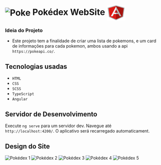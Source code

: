 
<div className="Pokedex">
  <h1>
    <img align="center" alt="Poke" height="50" width="60" src="https://user-images.githubusercontent.com/89430801/213887234-e2152668-1001-4dc8-b5ef-52a83d664968.svg"/>
    Pokédex WebSite
    <img align="center" alt="angularjs" height="50" width="60" src="https://github.com/devicons/devicon/blob/master/icons/angularjs/angularjs-original.svg"/>
  </h1>
</div>
 
### Ideia do Projeto 
- Este projeto tem a finalidade de criar uma lista de pokemons, e um card de informações para cada pokemon, ambos usando a api `https://pokeapi.co/`.

## Tecnologias usadas
- `HTML`
- `CSS`
- `SCSS`
- `TypeScript`
- `Angular`

## Servidor de Desenvolvimento
Execute `ng serve` para um servidor dev. Navegue até `http://localhost:4200/`. O aplicativo será recarregado automaticament.

## Design do Site

![Pokédex 1](https://user-images.githubusercontent.com/89430801/216485274-d72c44eb-4f5c-423e-93c3-f2c149788fbb.svg)
![Pokédex 2](https://user-images.githubusercontent.com/89430801/216486497-ffa96593-7386-4cdb-98ba-f0bbcc0a3ba2.svg)
![Pokédex 3](https://user-images.githubusercontent.com/89430801/216485284-ddee1296-d079-4031-9fa9-3adde375a6ae.svg)
![Pokédex 4](https://user-images.githubusercontent.com/89430801/214362653-3f55cedd-db58-4a35-8c15-77a45aeee7a8.svg)
![Pokédex 5](https://user-images.githubusercontent.com/89430801/216485292-419bb69a-a9db-4f63-8052-50f02b8237c8.svg)
